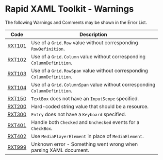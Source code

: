 # Rapid XAML Toolkit - Warnings

The following Warnings and Comments may be shown in the Error List.

|  Code  | Description |
|--------|-------------|
| [RXT101](.\RXT101.md) | Use of a `Grid.Row` value without corresponding `RowDefinition`. |
| [RXT102](.\RXT102.md) | Use of a `Grid.Column` value without corresponding `ColumnDefinition`. |
| [RXT103](.\RXT103.md) | Use of a `Grid.RowSpan` value without corresponding `ColumnDefinition`. |
| [RXT104](.\RXT104.md) | Use of a `Grid.ColumnSpan` value without corresponding `ColumnDefinition`. |
| [RXT150](.\RXT150.md) | `TextBox` does not have an `InputScope` specified. |
| [RXT200](.\RXT200.md) | Hard-coded string value that should be a resource. |
| [RXT300](.\RXT300.md) | `Entry` does not have a `Keyboard` specified. |
| [RXT401](.\RXT401.md) | Handle both `Checked` and `Unchecked` events for a `CheckBox`. |
| [RXT402](.\RXT402.md) | Use `MediaPlayerElement` in place of `MediaElement`. |
| [RXT999](.\RXT999.md) | Unknown error - Something went wrong when parsing XAML document. |

<!--
| [RXT???](.\RXT???.md) | XXXXXXX |
-->
